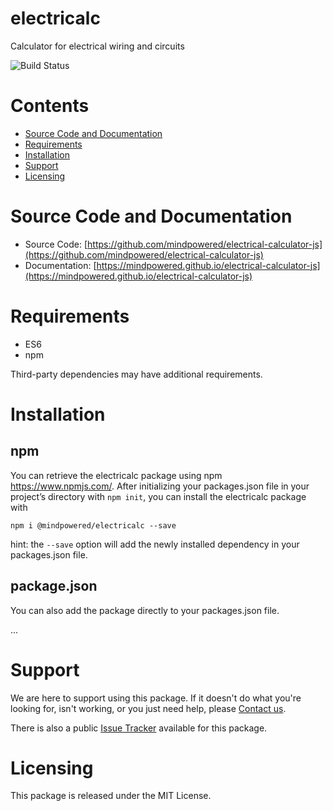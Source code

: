 
electricalc
===========
Calculator for electrical wiring and circuits

![Build Status](https://mindpowered.dev/assets/images/github-badges/build-passing.svg)

Contents
========

* [Source Code and Documentation](#source-code-and-documentation)
* [Requirements](#requirements)
* [Installation](#installation)
* [Support](#support)
* [Licensing](#licensing)

# Source Code and Documentation
- Source Code: [https://github.com/mindpowered/electrical-calculator-js](https://github.com/mindpowered/electrical-calculator-js)
- Documentation: [https://mindpowered.github.io/electrical-calculator-js](https://mindpowered.github.io/electrical-calculator-js)

# Requirements
- ES6
- npm


Third-party dependencies may have additional requirements.

# Installation
## npm

You can retrieve the electricalc package using npm https://www.npmjs.com/. After initializing your packages.json file in your project’s directory with `npm init`, you can install the electricalc package with
```
npm i @mindpowered/electricalc --save
```
hint: the `--save` option will add the newly installed dependency in your packages.json file.

## package.json

You can also add the package directly to your packages.json file.

...


# Support
We are here to support using this package. If it doesn't do what you're looking for, isn't working, or you just need help, please [Contact us][contact].

There is also a public [Issue Tracker][bugs] available for this package.

# Licensing
This package is released under the MIT License.



[bugs]: https://github.com/mindpowered/electrical-calculator-js/issues
[contact]: https://mindpowered.dev/support/?ref=electrical-calculator-js/
[licensing]: https://mindpowered.dev/?ref=electrical-calculator-js
[purchase]: https://mindpowered.dev/purchase/
